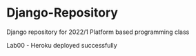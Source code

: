 # Django-Repository
Django repository for 2022/1 Platform based programming class

Lab00 - Heroku deployed successfully
